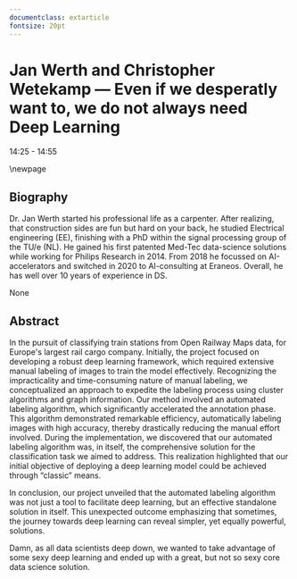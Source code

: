 ```yaml
---
documentclass: extarticle
fontsize: 20pt
---
```


# Jan Werth and Christopher Wetekamp — Even if we desperatly want to, we do not always need Deep Learning

14:25 - 14:55

\newpage

## Biography

Dr. Jan Werth started his professional life as a carpenter. After realizing, that construction sides are fun but hard on your back, he studied Electrical engineering (EE), finishing with a PhD within the signal processing group of the TU/e (NL).
He gained his first patented Med-Tec data-science solutions while working for Philips Research in 2014. From 2018 he focussed on AI-accelerators and switched in 2020 to AI-consulting at Eraneos. 
Overall, he has well over 10 years of experience in DS.

None

## Abstract

In the pursuit of classifying train stations from Open Railway Maps data, for Europe's largest rail cargo company. Initially, the project focused on developing a robust deep learning framework, which required extensive manual labeling of images to train the model effectively. Recognizing the impracticality and time-consuming nature of manual labeling, we conceptualized an approach to expedite the labeling process using cluster algorithms and graph information.
Our method involved an automated labeling algorithm, which significantly accelerated the annotation phase. This algorithm demonstrated remarkable efficiency, automatically labeling images with high accuracy, thereby drastically reducing the manual effort involved. 
During the implementation, we discovered that our automated labeling algorithm was, in itself, the comprehensive solution for the classification task we aimed to address. This realization highlighted that our initial objective of deploying a deep learning model could be achieved through “classic” means.

In conclusion, our project unveiled that the automated labeling algorithm was not just a tool to facilitate deep learning, but an effective standalone solution in itself. This unexpected outcome emphasizing that sometimes, the journey towards deep learning can reveal simpler, yet equally powerful, solutions.

Damn, as all data scientists deep down, we wanted to take advantage of some sexy deep learning and ended up with a great, but not so sexy core data science solution.

